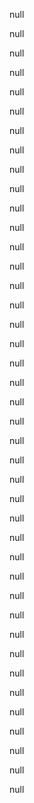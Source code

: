 
null

null

null

null

null

null

null

null

null

null

null

null

null

null

null

null

null

null

null

null

null

null

null

null

null

null

null

null

null

null

null

null

null

null

null

null

null

null

null

null

null
